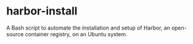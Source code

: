 # harbor-install
A Bash script to automate the installation and setup of Harbor, an open-source container registry, on an Ubuntu system.
